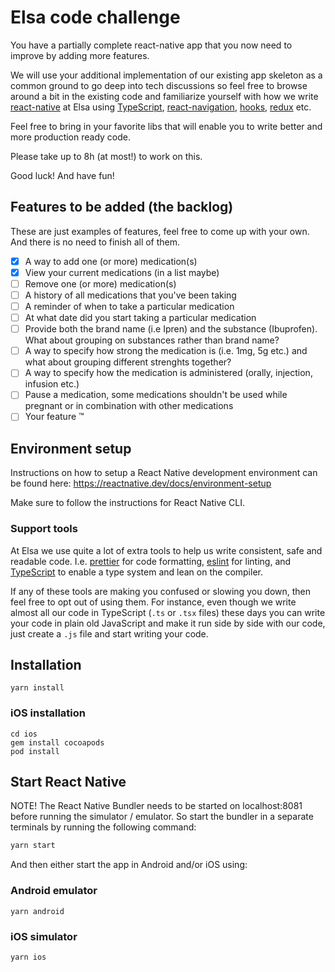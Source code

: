 # Elsa code challenge

You have a partially complete react-native app that you now need to improve by adding more features.

We will use your additional implementation of our existing app skeleton as a common ground to go deep into tech discussions so feel free to browse around a bit in the existing code and familiarize yourself with how we write [react-native](https://reactnative.dev/) at Elsa using [TypeScript](https://www.typescriptlang.org/), [react-navigation](https://reactnavigation.org/), [hooks](https://reactjs.org/docs/hooks-intro.html), [redux](https://redux.js.org/) etc.

Feel free to bring in your favorite libs that will enable you to write better and more production ready code.

Please take up to 8h (at most!) to work on this.

Good luck! And have fun!

## Features to be added (the backlog)

These are just examples of features, feel free to come up with your own. And there is no need to finish all of them.

- [X] A way to add one (or more) medication(s)
- [X] View your current medications (in a list maybe)
- [ ] Remove one (or more) medication(s)
- [ ] A history of all medications that you've been taking
- [ ] A reminder of when to take a particular medication
- [ ] At what date did you start taking a particular medication
- [ ] Provide both the brand name (i.e Ipren) and the substance (Ibuprofen). What about grouping on substances rather than brand name?
- [ ] A way to specify how strong the medication is (i.e. 1mg, 5g etc.) and what about grouping different strenghts together?
- [ ] A way to specify how the medication is administered (orally, injection, infusion etc.)
- [ ] Pause a medication, some medications shouldn't be used while pregnant or in combination with other medications
- [ ] Your feature ™️

## Environment setup

Instructions on how to setup a React Native development environment can be found here:
https://reactnative.dev/docs/environment-setup

Make sure to follow the instructions for React Native CLI.

### Support tools

At Elsa we use quite a lot of extra tools to help us write consistent, safe and readable code. I.e. [prettier](https://prettier.io/) for code formatting, [eslint](https://eslint.org/) for linting, and [TypeScript](https://www.typescriptlang.org/) to enable a type system and lean on the compiler.

If any of these tools are making you confused or slowing you down, then feel free to opt out of using them. For instance, even though we write almost all our code in TypeScript (`.ts` or `.tsx` files) these days you can write your code in plain old JavaScript and make it run side by side with our code, just create a `.js` file and start writing your code.

## Installation

```
yarn install
```

### iOS installation

```
cd ios
gem install cocoapods
pod install
```

## Start React Native

NOTE! The React Native Bundler needs to be started on localhost:8081 before running the simulator / emulator. So start the bundler in a separate terminals by running the following command:

```sh
yarn start
```
And then either start the app in Android and/or iOS using:

### Android emulator

```
yarn android
```

### iOS simulator

```
yarn ios
```

